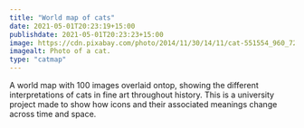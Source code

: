 ```yaml
---
title: "World map of cats"
date: 2021-05-01T20:23:19+15:00
publishdate: 2021-05-01T20:23:23+15:00
image: https://cdn.pixabay.com/photo/2014/11/30/14/11/cat-551554_960_720.jpg
imagealt: Photo of a cat.
type: "catmap"
---
```


A world map with 100 images overlaid ontop, showing the different interpretations of cats in fine art throughout history. This is a university project made to show how icons and their associated meanings change across time and space.